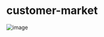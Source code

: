 # customer-market

![image](https://user-images.githubusercontent.com/2201258/221862880-9d26c028-31be-42bd-b4d3-16a6d91d2db7.png)

